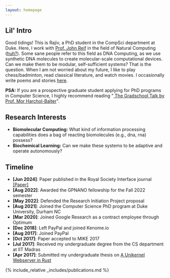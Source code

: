 ```yaml
---
layout: homepage
---
```

## Lil' Intro

Good tidings! This is Rajiv, a PhD student in the CompSci department at Duke. Here, I work with <a href="https://users.cs.duke.edu/~reif/">Prof. John Reif</a> in the field of Natural Computing (<a href="https://www.dna.caltech.edu/DNAresearch_perspective.html">huh?</a>). Some sane people refer to this field as DNA Computing, as we use synthetic DNA molecules to create molecular-scale computational devices. Can we make them to be modular, self-sufficient systems? That is the question. 
When I am not worried about my future, I like to play chess/badminton, read classical literature, and watch movies. I occasionally write poems and stories <a href="https://rajivteja.wordpress.com/"> here</a>.

**PSA:** If you are a prospective graduate student applying for PhD programs in Computer Science, I highly recommend reading "<a href="https://www.cs.cmu.edu/~harchol/gradschooltalk.pdf"> The Gradschool
Talk by Prof. Mor Harchol-Balter</a>". 

## Research Interests

- **Biomolecular Computing:** What kind of information processing capabilities does a bag of reacting biomolecules (e.g., dna, rna) possess?
- **Biochemical Learning:** Can we make these systems to be adaptive and operate autonomously?

## Timeline

- **[Jun 2024]**: Paper published in the Royal Society Interface journal <a href="https://royalsocietypublishing.org/doi/10.1098/rsif.2024.0053">[Paper]</a>
- **[Aug 2022]**: Awarded the GPNANO fellowship for the Fall 2022 semester
- **[May 2022]**: Defended the Research Initiation Project proposal
- **[Aug 2021]**: Joined the Computer Science PhD program at Duke University, Durham NC
- **[Mar 2020]**: Joined Google Research as a contract employee through Optimum
- **[Dec 2018]**: Left PayPal and joined Kenome.io 
- **[Aug 2017]**: Joined PayPal
- **[Oct 2017]**: Paper accepted to MIKE 2017
- **[Jul 2017]**: Received my undergraduate degree from the CS department at IIT Madras
- **[Apr 2017]**: Submitted my undergraduate thesis on [A Unikernel Webserver in
    Rust](https://rajiv256.github.io/projects/ouros/)

{% include_relative _includes/publications.md %}
